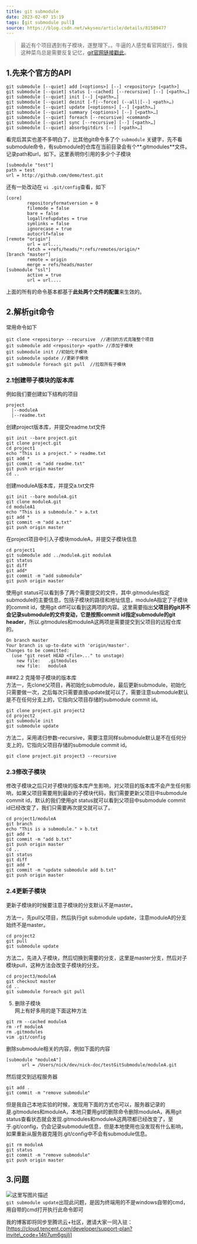 ```yaml
---
title: git submodule
date: 2023-02-07 15:19  
tags: [git submodule pull]  
source: https://blog.csdn.net/wkyseo/article/details/81589477
---
```

> 最近有个项目遇到有子模块，遂整理下。。牛逼的人感觉看官网就行，像我这种菜鸟总是需要反复记忆，[git官网链接戳此]。

## 1.先来个官方的API

```
git submodule [--quiet] add [<options>] [--] <repository> [<path>]
git submodule [--quiet] status [--cached] [--recursive] [--] [<path>…]
git submodule [--quiet] init [--] [<path>…]
git submodule [--quiet] deinit [-f|--force] (--all|[--] <path>…)
git submodule [--quiet] update [<options>] [--] [<path>…]
git submodule [--quiet] summary [<options>] [--] [<path>…]
git submodule [--quiet] foreach [--recursive] <command>
git submodule [--quiet] sync [--recursive] [--] [<path>…]
git submodule [--quiet] absorbgitdirs [--] [<path>…]
```

看完后其实也差不多明白了，比其他git命令多了个 `submodule` 关键字，先不看submodule命令，有submodule的仓库在当前目录会有个\*\*.gitmodules\*\*文件。记录path和url，如下。这里表明你引用的多少个子模块

```
[submodule "test"]
path = test
url = http://github.com/demo/test.git

```

还有一处改动在 `vi .git/config`查看，如下

```
[core]
        repositoryformatversion = 0
        filemode = false
        bare = false
        logallrefupdates = true
        symlinks = false
        ignorecase = true
        autocrlf=false
[remote "origin"]
        url = url....
        fetch = +refs/heads/*:refs/remotes/origin/*
[branch "master"]
        remote = origin
        merge = refs/heads/master
[submodule "ssl"]
        active = true
        url = url....

```

上面的所有的命令基本都基于**此处两个文件的配置**来生效的。

## 2.解析git命令

常用命令如下

```
git clone <repository> --recursive  //递归的方式克隆整个项目
git submodule add <repository> <path> //添加子模块
git submodule init //初始化子模块
git submodule update //更新子模块
git submodule foreach git pull  //拉取所有子模块
```

### 2.1创建带子模块的版本库

例如我们要创建如下结构的项目

```
project
  |--moduleA
  |--readme.txt
```

创建project版本库，并提交readme.txt文件

```
git init --bare project.git
git clone project.git 
cd project1
echo "This is a project." > readme.txt
git add *
git commit -m "add readme.txt"
git push origin master
cd ..
```

创建moduleA版本库，并提交a.txt文件

```
git init --bare moduleA.git
git clone moduleA.git 
cd moduleA1
echo "This is a submodule." > a.txt
git add *
git commit -m "add a.txt"
git push origin master
```

在project项目中引入子模块moduleA，并提交子模块信息

```
cd project1
git submodule add ../moduleA.git moduleA
git status
git diff
git add*
git commit -m "add submodule"
git push origin master
```

使用git status可以看到多了两个需要提交的文件，其中.gitmodules指定submodule的主要信息，包括子模块的路径和地址信息，moduleA指定了子模块的commit id，使用git diff可以看到这两项的内容。这里需要指出**父项目的git并不会记录submodule的文件变动，它是按照commit id指定submodule的git header**，所以.gitmodules和moduleA这两项是需要提交到父项目的远程仓库的。

```
On branch master
Your branch is up-to-date with 'origin/master'.
Changes to be committed:
  (use "git reset HEAD <file>..." to unstage)
    new file:   .gitmodules
    new file:   moduleA
```

###2.2 克隆带子模块的版本库  
方法一，先clone父项目，再初始化submodule，最后更新submodule，初始化只需要做一次，之后每次只需要直接update就可以了，需要注意submodule默认是不在任何分支上的，它指向父项目存储的submodule commit id。

```
git clone project.git project2
cd project2
git submodule init
git submodule update
```

方法二，采用递归参数–recursive，需要注意同样submodule默认是不在任何分支上的，它指向父项目存储的submodule commit id。

```
git clone project.git project3 --recursive
```

### 2.3修改子模块

修改子模块之后只对子模块的版本库产生影响，对父项目的版本库不会产生任何影响，如果父项目需要用到最新的子模块代码，我们需要更新父项目中submodule commit id，默认的我们使用git status就可以看到父项目中submodule commit id已经改变了，我们只需要再次提交就可以了。

```
cd project1/moduleA
git branch
echo "This is a submodule." > b.txt
git add *
git commit -m "add b.txt"
git push origin master
cd ..
git status
git diff
git add *
git commit -m "update submodule add b.txt"
git push origin master
```

### 2.4更新子模块

更新子模块的时候要注意子模块的分支默认不是master。

方法一，先pull父项目，然后执行git submodule update，注意moduleA的分支始终不是master。

```
cd project2
git pull
git submodule update
```

方法二，先进入子模块，然后切换到需要的分支，这里是master分支，然后对子模块pull，这种方法会改变子模块的分支。

```
cd project3/moduleA
git checkout master
cd ..
git submodule foreach git pull
```

5.  删除子模块  
    网上有好多用的是下面这种方法

```
git rm --cached moduleA
rm -rf moduleA
rm .gitmodules
vim .git/config
```

删除submodule相关的内容，例如下面的内容

```
[submodule "moduleA"]
      url = /Users/nick/dev/nick-doc/testGitSubmodule/moduleA.git
```

然后提交到远程服务器

```
git add .
git commit -m "remove submodule"
```

但是我自己本地实验的时候，发现用下面的方式也可以，服务器记录的是.gitmodules和moduleA，本地只要用git的删除命令删除moduleA，再用git status查看状态就会发现.gitmodules和moduleA这两项都已经改变了，至于.git/config，仍会记录submodule信息，但是本地使用也没发现有什么影响，如果重新从服务器克隆则.git/config中不会有submodule信息。

```
git rm moduleA
git status
git commit -m "remove submodule"
git push origin master
```

## 3.问题

![这里写图片描述][fig2]  
`git submodule update`出现此问题，是因为终端用的不是windows自带的cmd，用自带的cmd打开执行此命令即可

我的博客即将同步至腾讯云+社区，邀请大家一同入驻：[https://cloud.tencent.com/developer/support-plan?invite\_code=14ti7um6gsjlj]

[fig1]: https://csdnimg.cn/release/blogv2/dist/pc/img/newCodeMoreWhite.png
[fig2]: https://img-blog.csdn.net/20180812145104692?watermark/2/text/aHR0cHM6Ly9ibG9nLmNzZG4ubmV0L3dreXNlbw==/font/5a6L5L2T/fontsize/400/fill/I0JBQkFCMA==/dissolve/70

[git官网链接戳此]: https://git-scm.com/docs/git-submodule
[https://cloud.tencent.com/developer/support-plan?invite\_code=14ti7um6gsjlj]: https://cloud.tencent.com/developer/support-plan?invite_code=14ti7um6gsjlj
